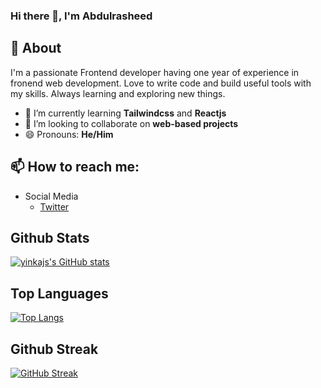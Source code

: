 ### Hi there 👋, I'm Abdulrasheed

## 🧐 About <a name = "about"></a>
I'm a passionate Frontend developer having one year of experience in fronend web development. Love to write code and build useful tools with my skills. Always learning and exploring new things.

- 🌱 I’m currently learning **Tailwindcss** and **Reactjs**
- 👯 I’m looking to collaborate on **web-based projects**
- 😄 Pronouns: **He/Him**

## 📫 How to reach me:
 - Social Media
 	  - [Twitter](https://twitter.com/yinkaah_)

## Github Stats 
[![yinkajs's GitHub stats](https://github-readme-stats.vercel.app/api?username=yinkajs&theme=dark&show_icons=true)](https://github.com/anuraghazra/github-readme-stats)

## Top Languages 
[![Top Langs](https://github-readme-stats.vercel.app/api/top-langs?username=yinkajs&layout=compact&theme=dark&show_icons=true)](https://github.com/anuraghazra/github-readme-stats)

## Github Streak
[![GitHub Streak](https://github-readme-streak-stats.herokuapp.com?user=yinkajs&theme=dark&hide_border=true)](https://git.io/streak-stats)

<!--
**yinkajs/yinkajs** is a ✨ _special_ ✨ repository because its `README.md` (this file) appears on your GitHub profile.

